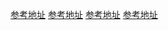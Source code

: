 <!-- [参考地址](https://juejin.cn/post/6844903742119084040) -->
[参考地址](https://www.jianshu.com/p/518c033d6356)
[参考地址](https://segmentfault.com/a/1190000010242508)
[参考地址](https://juejin.cn/post/6844903742119084040)
[参考地址](https://vue-test-utils.vuejs.org/zh/installation/#%E7%94%A8-jest-%E6%B5%8B%E8%AF%95%E5%8D%95%E6%96%87%E4%BB%B6%E7%BB%84%E4%BB%B6)